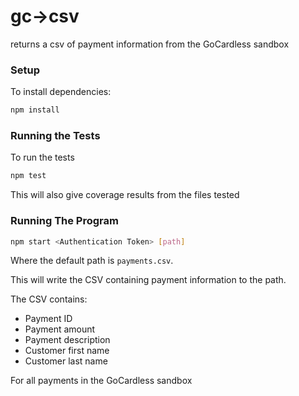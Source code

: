# gc->csv
returns a csv of payment information from the GoCardless sandbox

### Setup

To install dependencies:
```bash
npm install
```

### Running the Tests
To run the tests
```bash
npm test
```
This will also give coverage results from the files tested

### Running The Program
```bash
npm start <Authentication Token> [path]
```
Where the default path is `payments.csv`.

This will write the CSV containing payment information to the path.

The CSV contains:

- Payment ID
- Payment amount
- Payment description
- Customer first name
- Customer last name

For all payments in the GoCardless sandbox

